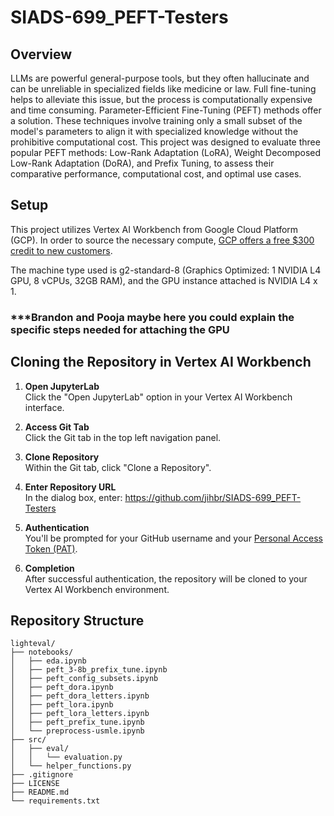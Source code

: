 # SIADS-699_PEFT-Testers

## Overview
LLMs are powerful general-purpose tools, but they often hallucinate and can be unreliable in specialized fields like medicine or law. Full fine-tuning helps to alleviate this issue, but the process is computationally expensive and time consuming. Parameter-Efficient Fine-Tuning (PEFT) methods offer a solution. These techniques involve training only a small subset of the model's parameters to align it with specialized knowledge without the prohibitive computational cost. This project was designed to evaluate three popular PEFT methods: Low-Rank Adaptation (LoRA), Weight Decomposed Low-Rank Adaptation (DoRA), and Prefix Tuning, to assess their comparative performance, computational cost, and optimal use cases.

## Setup
This project utilizes Vertex AI Workbench from Google Cloud Platform (GCP). In order to source the necessary compute, [GCP offers a free $300 credit to new customers](https://cloud.google.com/free?_gl=1*8qysm5*_ga*MTYzNzQ4MjUwMy4xNzQ4OTA2NDEz*_ga_WH2QY8WWF5*czE3NTM0Nzg3MzQkbzMyJGcxJHQxNzUzNDc4OTczJGo2MCRsMCRoMA..&hl=en).  

The machine type used is g2-standard-8 (Graphics Optimized: 1 NVIDIA L4 GPU, 8 vCPUs, 32GB RAM), and the GPU instance attached is NVIDIA L4 x 1.

### ***Brandon and Pooja maybe here you could explain the specific steps needed for attaching the GPU

## Cloning the Repository in Vertex AI Workbench

1. **Open JupyterLab**  
   Click the "Open JupyterLab" option in your Vertex AI Workbench interface.

2. **Access Git Tab**  
   Click the Git tab in the top left navigation panel.

3. **Clone Repository**  
   Within the Git tab, click "Clone a Repository".

4. **Enter Repository URL**  
   In the dialog box, enter: https://github.com/jihbr/SIADS-699_PEFT-Testers

5. **Authentication**  
You'll be prompted for your GitHub username and your [Personal Access Token (PAT)](https://docs.github.com/en/authentication/keeping-your-account-and-data-secure/managing-your-personal-access-tokens).

7. **Completion**  
After successful authentication, the repository will be cloned to your Vertex AI Workbench environment.

## Repository Structure
```
lighteval/
├── notebooks/
│   ├── eda.ipynb
│   ├── peft_3-8b_prefix_tune.ipynb
│   ├── peft_config_subsets.ipynb
│   ├── peft_dora.ipynb
│   ├── peft_dora_letters.ipynb
│   ├── peft_lora.ipynb
│   ├── peft_lora_letters.ipynb
│   ├── peft_prefix_tune.ipynb
│   └── preprocess-usmle.ipynb
├── src/
│   ├── eval/
│   │   └── evaluation.py
│   └── helper_functions.py
├── .gitignore
├── LICENSE
├── README.md
└── requirements.txt
```

